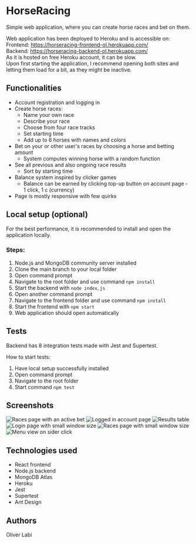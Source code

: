 # HorseRacing

Simple web application, where you can create horse races and bet on them.

Web application has been deployed to Heroku and is accessible on:<br />
Frontend: https://horseracing-frontend-ol.herokuapp.com/<br />
Backend: https://horseracing-backend-ol.herokuapp.com/<br />
As it is hosted on free Heroku account, it can be slow.<br />
Upon first starting the application, I recommend opening both sites and letting them load for a bit, as they might be inactive.


## Functionalities

* Account registration and logging in
* Create horse races:
    * Name your own race
    * Describe your race
    * Choose from four race tracks
    * Set starting time
    * Add up to 6 horses with names and colors
* Bet on your or other user's races by choosing a horse and betting amount
    * System computes winning horse with a random function
* See all previous and also ongoing race results
    * Sort by starting time
* Balance system inspired by clicker games
    * Balance can be earned by clicking top-up button on account page - 1 click, 1 c (currency)
* Page is mostly responsive with few quirks

## Local setup (optional)

For the best performance, it is recommended to install and open the application locally.<br />

### Steps:
1. Node.js and MongoDB community server installed
2. Clone the main branch to your local folder
3. Open command prompt
4. Navigate to the root folder and use command ```npm install```
5. Start the backend with ```node index.js```
6. Open another command prompt
7. Navigate to the frontend folder and use command ```npm install```
8. Start the frontend with ```npm start```
9. Web application should open automatically

## Tests

Backend has 8 integration tests made with Jest and Supertest.

How to start tests:
1. Have local setup successfully installed
2. Open command prompt
3. Navigate to the root folder
4. Start command ```npm test```

## Screenshots

![Races page with an active bet](/pictures/races-view.jpg)
![Logged in account page](/pictures/account-view.jpg)
![Results table](/pictures/results-view.jpg)
![Login page with small window size](/pictures/login-view-resp.jpg)
![Races page with small window size](/pictures/races-view-resp.jpg)
![Menu view on sider click](/pictures/menu-view-resp.jpg)

## Technologies used

* React frontend
* Node.js backend
* MongoDB Atlas
* Heroku
* Jest
* Supertest
* Ant Design

## Authors

Oliver Labi
